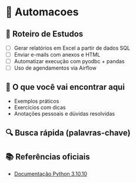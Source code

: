 # 📘 Automacoes

## 🧭 Roteiro de Estudos

- [ ] Gerar relatórios em Excel a partir de dados SQL
- [ ] Enviar e-mails com anexos e HTML
- [ ] Automatizar execução com pyodbc + pandas
- [ ] Uso de agendamentos via Airflow

## 📂 O que você vai encontrar aqui

- Exemplos práticos
- Exercícios com dicas
- Anotações pessoais e dúvidas resolvidas

## 🔍 Busca rápida (palavras-chave)

<!-- automacoes, estudo, python, exemplos -->

## 📚 Referências oficiais

- [Documentação Python 3.10.10](https://docs.python.org/3.10/)
